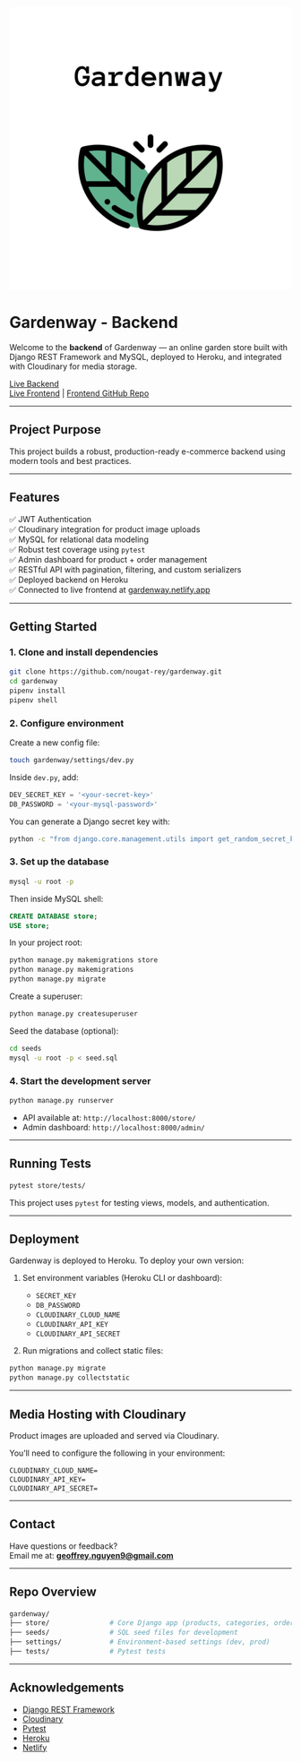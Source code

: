 ![Gardenway](images/banner.png)

# Gardenway - Backend

Welcome to the **backend** of Gardenway — an online garden store built with Django REST Framework and MySQL, deployed to Heroku, and integrated with Cloudinary for media storage.

[Live Backend](https://gardenway-11a7983dd747.herokuapp.com/)  
[Live Frontend](https://gardenway.netlify.app/) | [Frontend GitHub Repo](https://github.com/nougat-rey/gardenway_frontend)

---

## Project Purpose

This project builds a robust, production-ready e-commerce backend using modern tools and best practices.

---

## Features

✅ JWT Authentication  
✅ Cloudinary integration for product image uploads  
✅ MySQL for relational data modeling  
✅ Robust test coverage using `pytest`  
✅ Admin dashboard for product + order management  
✅ RESTful API with pagination, filtering, and custom serializers  
✅ Deployed backend on Heroku  
✅ Connected to live frontend at [gardenway.netlify.app](https://gardenway.netlify.app)

---

## Getting Started

### 1. Clone and install dependencies

```bash
git clone https://github.com/nougat-rey/gardenway.git
cd gardenway
pipenv install
pipenv shell
```

### 2. Configure environment

Create a new config file:

```bash
touch gardenway/settings/dev.py
```

Inside `dev.py`, add:

```python
DEV_SECRET_KEY = '<your-secret-key>'
DB_PASSWORD = '<your-mysql-password>'
```

You can generate a Django secret key with:

```bash
python -c "from django.core.management.utils import get_random_secret_key; print(get_random_secret_key())"
```

### 3. Set up the database

```bash
mysql -u root -p
```

Then inside MySQL shell:

```sql
CREATE DATABASE store;
USE store;
```

In your project root:

```bash
python manage.py makemigrations store
python manage.py makemigrations
python manage.py migrate
```

Create a superuser:

```bash
python manage.py createsuperuser
```

Seed the database (optional):

```bash
cd seeds
mysql -u root -p < seed.sql
```

### 4. Start the development server

```bash
python manage.py runserver
```

- API available at: `http://localhost:8000/store/`
- Admin dashboard: `http://localhost:8000/admin/`

---

## Running Tests

```bash
pytest store/tests/
```

This project uses `pytest` for testing views, models, and authentication.

---

## Deployment

Gardenway is deployed to Heroku. To deploy your own version:

1. Set environment variables (Heroku CLI or dashboard):

   - `SECRET_KEY`
   - `DB_PASSWORD`
   - `CLOUDINARY_CLOUD_NAME`
   - `CLOUDINARY_API_KEY`
   - `CLOUDINARY_API_SECRET`

2. Run migrations and collect static files:

```bash
python manage.py migrate
python manage.py collectstatic
```

---

## Media Hosting with Cloudinary

Product images are uploaded and served via Cloudinary.

You’ll need to configure the following in your environment:

```env
CLOUDINARY_CLOUD_NAME=
CLOUDINARY_API_KEY=
CLOUDINARY_API_SECRET=
```

---

## Contact

Have questions or feedback?  
Email me at: **geoffrey.nguyen9@gmail.com**

---

## Repo Overview

```bash
gardenway/
├── store/               # Core Django app (products, categories, orders, etc.)
├── seeds/               # SQL seed files for development
├── settings/            # Environment-based settings (dev, prod)
├── tests/               # Pytest tests
```

---

## Acknowledgements

- [Django REST Framework](https://www.django-rest-framework.org/)
- [Cloudinary](https://cloudinary.com/)
- [Pytest](https://docs.pytest.org/)
- [Heroku](https://www.heroku.com/)
- [Netlify](https://www.netlify.com/)
